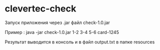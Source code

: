 # clevertec-check

Запуск приложения через .jar файл check-1.0.jar

Пример : java -jar check-1.0.jar 1-2 3-4 5-6 card-1245

Результат выводится в консоль и в файл output.txt в папке resources
